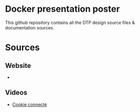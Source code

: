 # Docker presentation poster
This github repository contains all the DTP design source files & documentation sources.

# Sources
## Website
- 
## Videos
- [Cookie connecté](https://www.youtube.com/watch?v=caXHwYC3tq8)
